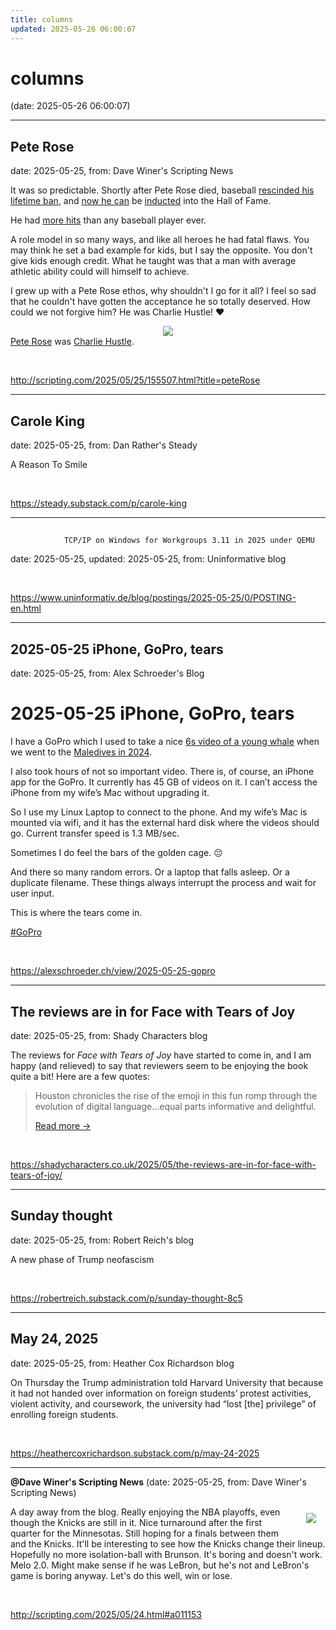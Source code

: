 ```yaml
---
title: columns
updated: 2025-05-26 06:00:07
---
```


# columns

(date: 2025-05-26 06:00:07)

---

## Pete Rose

date: 2025-05-25, from: Dave Winer's Scripting News

<p>It was so predictable. Shortly after Pete Rose died, baseball <a href="https://sports.yahoo.com/article/calls-escalate-against-rob-manfred-220702792.html">rescinded his lifetime ban</a>, and <a href="https://www.google.com/search?q=May+13%2C+2025%2C+Manfred+instituted+a+change">now he can</a> be <a href="https://www.google.com/search?q=pete+rose+hall+of+fame+induction">inducted</a> into the Hall of Fame. </p>
<p>He had <a href="https://en.wikipedia.org/wiki/Pete_Rose#Records_and_achievements">more hits</a> than any baseball player ever. </p>
<p>A role model in so many ways, and like all heroes he had fatal flaws. You may think he set a bad example for kids, but I say the opposite. You don't give kids enough credit. What he taught was that a man with average athletic ability could will himself to achieve. </p>
<p>I grew up with a Pete Rose ethos, why shouldn't I go for it all? I feel so sad that he couldn't have gotten the acceptance he so totally deserved. How could we not forgive him? He was Charlie Hustle! <span class="spOldSchoolEmoji">❤️</span></p>
<p><div class="divInlineImage"><center><img class="imgInline" src="//s3.amazonaws.com/scripting.com/images/2025/05/25/peteRose.png"></center><a href="https://en.wikipedia.org/wiki/Pete_Rose">Pete Rose</a> was <a href="https://www.espn.com/classic/biography/s/rosepete000824.html">Charlie Hustle</a>.</div></p>
 

<br> 

<http://scripting.com/2025/05/25/155507.html?title=peteRose>

---

## Carole King

date: 2025-05-25, from: Dan Rather's Steady

A Reason To Smile 

<br> 

<https://steady.substack.com/p/carole-king>

---

## 
                TCP/IP on Windows for Workgroups 3.11 in 2025 under QEMU
            

date: 2025-05-25, updated: 2025-05-25, from: Uninformative blog

 

<br> 

<https://www.uninformativ.de/blog/postings/2025-05-25/0/POSTING-en.html>

---

## 2025-05-25 iPhone, GoPro, tears

date: 2025-05-25, from: Alex Schroeder's Blog

<h1 id="2025-05-25-iphone-gopro-tears">2025-05-25 iPhone, GoPro, tears</h1>

<p>I have a GoPro which I used to take a nice <a href="/wiki/2024-04-06-maledives-14.mov">6s video of a young whale</a> when we went to the <a href="2024-04-06-maledives">Maledives in 2024</a>.</p>

<p>I also took hours of not so important video. There is, of course, an iPhone app for the GoPro. It currently has 45 GB of videos on it. I can&rsquo;t access the iPhone from my wife&rsquo;s Mac without upgrading it.</p>

<p>So I use my Linux Laptop to connect to the phone. And my wife&rsquo;s Mac is mounted via wifi, and it has the external hard disk where the videos should go. Current transfer speed is 1.3 MB/sec.</p>

<p>Sometimes I do feel the bars of the golden cage. 😔</p>

<p>And there so many random errors. Or a laptop that falls asleep. Or a duplicate filename. These things always interrupt the process and wait for user input.</p>

<p>This is where the tears come in.</p>

<p><a class="tag" href="/search/?q=%23GoPro">#GoPro</a></p> 

<br> 

<https://alexschroeder.ch/view/2025-05-25-gopro>

---

## The reviews are in for Face with Tears of Joy

date: 2025-05-25, from: Shady Characters blog

<p>The reviews for <cite>Face with Tears of Joy</cite> have started to come in, and I am happy (and relieved) to say that reviewers seem to be enjoying the book quite a bit! Here are a few quotes:</p>
<blockquote><p>Houston chronicles the rise of the emoji in this fun romp through the evolution of digital language…equal parts informative and delightful.</p><a class="more-link" href="https://shadycharacters.co.uk/2025/05/the-reviews-are-in-for-face-with-tears-of-joy/">Read more →</a></blockquote> 

<br> 

<https://shadycharacters.co.uk/2025/05/the-reviews-are-in-for-face-with-tears-of-joy/>

---

## Sunday thought

date: 2025-05-25, from: Robert Reich's blog

A new phase of Trump neofascism 

<br> 

<https://robertreich.substack.com/p/sunday-thought-8c5>

---

## May 24, 2025 

date: 2025-05-25, from: Heather Cox Richardson blog

On Thursday the Trump administration told Harvard University that because it had not handed over information on foreign students&#8217; protest activities, violent activity, and coursework, the university had &#8220;lost [the] privilege&#8221; of enrolling foreign students. 

<br> 

<https://heathercoxrichardson.substack.com/p/may-24-2025>

---

**@Dave Winer's Scripting News** (date: 2025-05-25, from: Dave Winer's Scripting News)

<img class="imgRightMargin" src="https://imgs.scripting.com/2021/05/30/spikeLeeKnicksFan.png" border="0" style="float: right; padding-left: 25px; padding-bottom: 10px; padding-top: 10px; padding-right: 15px;">A day away from the blog. Really enjoying the NBA playoffs, even though the Knicks are still in it. Nice turnaround after the first quarter for the Minnesotas. Still hoping for a finals between them and the Knicks. It'll be interesting to see how the Knicks change their lineup. Hopefully no more isolation-ball with Brunson. It's boring and doesn't work. Melo 2.0. Might make sense if he was LeBron, but he's not and LeBron's game is boring anyway. Let's do this well, win or lose. 

<br> 

<http://scripting.com/2025/05/24.html#a011153>

